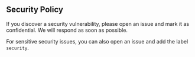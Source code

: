 ## Security Policy

If you discover a security vulnerability, please open an issue and mark it as confidential. We will respond as soon as possible.

For sensitive security issues, you can also open an issue and add the label `security`.
